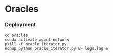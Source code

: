 # Oracles

### Deployment

```shell
cd oracles
conda activate agent-network
pkill -f oracle_iterator.py
nohup python oracle_iterator.py &> logs.log &
```